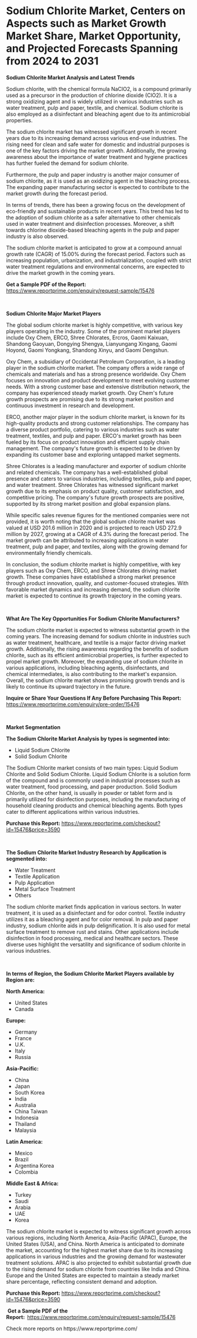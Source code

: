 <p><h1>Sodium Chlorite Market, Centers on Aspects such as Market Growth Market Share, Market Opportunity, and Projected Forecasts Spanning from 2024 to 2031</h1></p><p><strong>Sodium Chlorite Market Analysis and Latest Trends</strong></p>
<p><p>Sodium chlorite, with the chemical formula NaClO2, is a compound primarily used as a precursor in the production of chlorine dioxide (ClO2). It is a strong oxidizing agent and is widely utilized in various industries such as water treatment, pulp and paper, textile, and chemical. Sodium chlorite is also employed as a disinfectant and bleaching agent due to its antimicrobial properties.</p><p>The sodium chlorite market has witnessed significant growth in recent years due to its increasing demand across various end-use industries. The rising need for clean and safe water for domestic and industrial purposes is one of the key factors driving the market growth. Additionally, the growing awareness about the importance of water treatment and hygiene practices has further fueled the demand for sodium chlorite.</p><p>Furthermore, the pulp and paper industry is another major consumer of sodium chlorite, as it is used as an oxidizing agent in the bleaching process. The expanding paper manufacturing sector is expected to contribute to the market growth during the forecast period.</p><p>In terms of trends, there has been a growing focus on the development of eco-friendly and sustainable products in recent years. This trend has led to the adoption of sodium chlorite as a safer alternative to other chemicals used in water treatment and disinfection processes. Moreover, a shift towards chlorine dioxide-based bleaching agents in the pulp and paper industry is also observed.</p><p>The sodium chlorite market is anticipated to grow at a compound annual growth rate (CAGR) of 15.00% during the forecast period. Factors such as increasing population, urbanization, and industrialization, coupled with strict water treatment regulations and environmental concerns, are expected to drive the market growth in the coming years.</p></p>
<p><strong>Get a Sample PDF of the Report:&nbsp;</strong> <a href="https://www.reportprime.com/enquiry/request-sample/15476">https://www.reportprime.com/enquiry/request-sample/15476</a></p>
<p>&nbsp;</p>
<p><strong>Sodium Chlorite Major Market Players</strong></p>
<p><p>The global sodium chlorite market is highly competitive, with various key players operating in the industry. Some of the prominent market players include Oxy Chem, ERCO, Shree Chlorates, Ercros, Gaomi Kaixuan, Shandong Gaoyuan, Dongying Shengya, Lianyungang Xingang, Gaomi Hoyond, Gaomi Yongkang, Shandong Xinyu, and Gaomi Dengshun.</p><p>Oxy Chem, a subsidiary of Occidental Petroleum Corporation, is a leading player in the sodium chlorite market. The company offers a wide range of chemicals and materials and has a strong presence worldwide. Oxy Chem focuses on innovation and product development to meet evolving customer needs. With a strong customer base and extensive distribution network, the company has experienced steady market growth. Oxy Chem's future growth prospects are promising due to its strong market position and continuous investment in research and development.</p><p>ERCO, another major player in the sodium chlorite market, is known for its high-quality products and strong customer relationships. The company has a diverse product portfolio, catering to various industries such as water treatment, textiles, and pulp and paper. ERCO's market growth has been fueled by its focus on product innovation and efficient supply chain management. The company's future growth is expected to be driven by expanding its customer base and exploring untapped market segments.</p><p>Shree Chlorates is a leading manufacturer and exporter of sodium chlorite and related chemicals. The company has a well-established global presence and caters to various industries, including textiles, pulp and paper, and water treatment. Shree Chlorates has witnessed significant market growth due to its emphasis on product quality, customer satisfaction, and competitive pricing. The company's future growth prospects are positive, supported by its strong market position and global expansion plans.</p><p>While specific sales revenue figures for the mentioned companies were not provided, it is worth noting that the global sodium chlorite market was valued at USD 201.6 million in 2020 and is projected to reach USD 272.9 million by 2027, growing at a CAGR of 4.3% during the forecast period. The market growth can be attributed to increasing applications in water treatment, pulp and paper, and textiles, along with the growing demand for environmentally friendly chemicals.</p><p>In conclusion, the sodium chlorite market is highly competitive, with key players such as Oxy Chem, ERCO, and Shree Chlorates driving market growth. These companies have established a strong market presence through product innovation, quality, and customer-focused strategies. With favorable market dynamics and increasing demand, the sodium chlorite market is expected to continue its growth trajectory in the coming years.</p></p>
<p>&nbsp;</p>
<p><strong>What Are The Key Opportunities For Sodium Chlorite Manufacturers?</strong></p>
<p><p>The sodium chlorite market is expected to witness substantial growth in the coming years. The increasing demand for sodium chlorite in industries such as water treatment, healthcare, and textile is a major factor driving market growth. Additionally, the rising awareness regarding the benefits of sodium chlorite, such as its efficient antimicrobial properties, is further expected to propel market growth. Moreover, the expanding use of sodium chlorite in various applications, including bleaching agents, disinfectants, and chemical intermediates, is also contributing to the market's expansion. Overall, the sodium chlorite market shows promising growth trends and is likely to continue its upward trajectory in the future.</p></p>
<p><strong>Inquire or Share Your Questions If Any Before Purchasing This Report:</strong> <a href="https://www.reportprime.com/enquiry/pre-order/15476">https://www.reportprime.com/enquiry/pre-order/15476</a></p>
<p>&nbsp;</p>
<p><strong>Market Segmentation</strong></p>
<p><strong>The Sodium Chlorite Market Analysis by types is segmented into:</strong></p>
<p><ul><li>Liquid Sodium Chlorite</li><li>Solid Sodium Chlorite</li></ul></p>
<p><p>The Sodium Chlorite market consists of two main types: Liquid Sodium Chlorite and Solid Sodium Chlorite. Liquid Sodium Chlorite is a solution form of the compound and is commonly used in industrial processes such as water treatment, food processing, and paper production. Solid Sodium Chlorite, on the other hand, is usually in powder or tablet form and is primarily utilized for disinfection purposes, including the manufacturing of household cleaning products and chemical bleaching agents. Both types cater to different applications within various industries.</p></p>
<p><strong>Purchase this Report:&nbsp;</strong><a href="https://www.reportprime.com/checkout?id=15476&price=3590">https://www.reportprime.com/checkout?id=15476&price=3590</a></p>
<p>&nbsp;</p>
<p><strong>The Sodium Chlorite Market Industry Research by Application is segmented into:</strong></p>
<p><ul><li>Water Treatment</li><li>Textile Application</li><li>Pulp Application</li><li>Metal Surface Treatment</li><li>Others</li></ul></p>
<p><p>The sodium chlorite market finds application in various sectors. In water treatment, it is used as a disinfectant and for odor control. Textile industry utilizes it as a bleaching agent and for color removal. In pulp and paper industry, sodium chlorite aids in pulp delignification. It is also used for metal surface treatment to remove rust and stains. Other applications include disinfection in food processing, medical and healthcare sectors. These diverse uses highlight the versatility and significance of sodium chlorite in various industries.</p></p>
<p>&nbsp;</p>
<p><strong>In terms of Region, the Sodium Chlorite Market Players available by Region are:</strong></p>
<p>
    <p> <strong> North America: </strong>
        <ul>
            <li>United States</li>
            <li>Canada</li>
        </ul>
        </p> 
    <p> <strong> Europe: </strong>
        <ul>
            <li>Germany</li>
            <li>France</li>
            <li>U.K.</li>
            <li>Italy</li>
            <li>Russia</li>
        </ul>
        </p> 
    <p> <strong> Asia-Pacific: </strong>
        <ul>
            <li>China</li>
            <li>Japan</li>
            <li>South Korea</li>
            <li>India</li>
            <li>Australia</li>
            <li>China Taiwan</li>
            <li>Indonesia</li>
            <li>Thailand</li>
            <li>Malaysia</li>
        </ul>
        </p> 
    <p> <strong> Latin America: </strong>
        <ul>
            <li>Mexico</li>
            <li>Brazil</li>
            <li>Argentina Korea</li>
            <li>Colombia</li>
        </ul>
        </p> 
    <p> <strong> Middle East & Africa: </strong>
        <ul>
            <li>Turkey</li>
            <li>Saudi</li>
            <li>Arabia</li>
            <li>UAE</li>
            <li>Korea</li>
        </ul>
    </p>
    </p>
<p><p>The sodium chlorite market is expected to witness significant growth across various regions, including North America, Asia-Pacific (APAC), Europe, the United States (USA), and China. North America is anticipated to dominate the market, accounting for the highest market share due to its increasing applications in various industries and the growing demand for wastewater treatment solutions. APAC is also projected to exhibit substantial growth due to the rising demand for sodium chlorite from countries like India and China. Europe and the United States are expected to maintain a steady market share percentage, reflecting consistent demand and adoption.</p></p>
<p><strong>Purchase this Report: </strong><a href="https://www.reportprime.com/checkout?id=15476&price=3590">https://www.reportprime.com/checkout?id=15476&price=3590</a></p>
<p>&nbsp;<strong>Get a Sample PDF of the Report:&nbsp;&nbsp;</strong><a href="https://www.reportprime.com/enquiry/request-sample/15476">https://www.reportprime.com/enquiry/request-sample/15476</a></p>
<p><strong></strong></p>
<p>Check more reports on https://www.reportprime.com/</p>